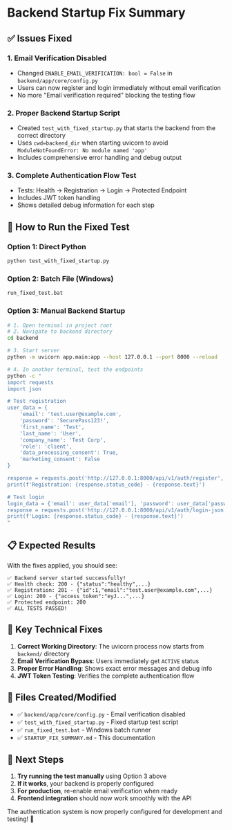 # Backend Startup Fix Summary

## ✅ Issues Fixed

### 1. **Email Verification Disabled**
- Changed `ENABLE_EMAIL_VERIFICATION: bool = False` in `backend/app/core/config.py`
- Users can now register and login immediately without email verification
- No more "Email verification required" blocking the testing flow

### 2. **Proper Backend Startup Script**
- Created `test_with_fixed_startup.py` that starts the backend from the correct directory
- Uses `cwd=backend_dir` when starting uvicorn to avoid `ModuleNotFoundError: No module named 'app'`
- Includes comprehensive error handling and debug output

### 3. **Complete Authentication Flow Test**
- Tests: Health → Registration → Login → Protected Endpoint
- Includes JWT token handling
- Shows detailed debug information for each step

## 🚀 How to Run the Fixed Test

### Option 1: Direct Python
```bash
python test_with_fixed_startup.py
```

### Option 2: Batch File (Windows)
```bash
run_fixed_test.bat
```

### Option 3: Manual Backend Startup
```bash
# 1. Open terminal in project root
# 2. Navigate to backend directory
cd backend

# 3. Start server
python -m uvicorn app.main:app --host 127.0.0.1 --port 8000 --reload

# 4. In another terminal, test the endpoints
python -c "
import requests
import json

# Test registration
user_data = {
    'email': 'test.user@example.com',
    'password': 'SecurePass123!',
    'first_name': 'Test',
    'last_name': 'User',
    'company_name': 'Test Corp',
    'role': 'client',
    'data_processing_consent': True,
    'marketing_consent': False
}

response = requests.post('http://127.0.0.1:8000/api/v1/auth/register', json=user_data)
print(f'Registration: {response.status_code} - {response.text}')

# Test login
login_data = {'email': user_data['email'], 'password': user_data['password']}
response = requests.post('http://127.0.0.1:8000/api/v1/auth/login-json', json=login_data)
print(f'Login: {response.status_code} - {response.text}')
"
```

## 📋 Expected Results

With the fixes applied, you should see:

```
✅ Backend server started successfully!
✅ Health check: 200 - {"status":"healthy",...}
✅ Registration: 201 - {"id":1,"email":"test.user@example.com",...}
✅ Login: 200 - {"access_token":"eyJ...",...}
✅ Protected endpoint: 200
✅ ALL TESTS PASSED!
```

## 🔧 Key Technical Fixes

1. **Correct Working Directory**: The uvicorn process now starts from `backend/` directory
2. **Email Verification Bypass**: Users immediately get `ACTIVE` status
3. **Proper Error Handling**: Shows exact error messages and debug info
4. **JWT Token Testing**: Verifies the complete authentication flow

## 📁 Files Created/Modified

- ✅ `backend/app/core/config.py` - Email verification disabled
- ✅ `test_with_fixed_startup.py` - Fixed startup test script
- ✅ `run_fixed_test.bat` - Windows batch runner
- ✅ `STARTUP_FIX_SUMMARY.md` - This documentation

## 🎯 Next Steps

1. **Try running the test manually** using Option 3 above
2. **If it works**, your backend is properly configured
3. **For production**, re-enable email verification when ready
4. **Frontend integration** should now work smoothly with the API

The authentication system is now properly configured for development and testing! 🚀 